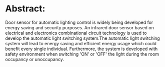 # Abstract:

Door sensor for automatic lighting control is widely being developed for energy saving and security purposes. An infrared door sensor based on electrical and electronics combinational circuit technology is used to develop the automatic light switching system.The automatic light switching system will lead to energy saving and efficient energy usage which could benefit every single individual. Furthermore, the system is developed with safety environment when switching 'ON' or 'OFF' the light during the room occupancy or unoccupancy.
